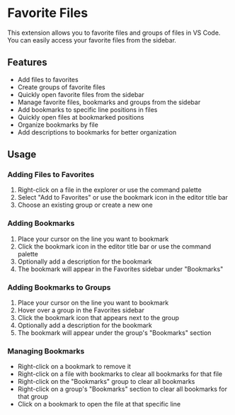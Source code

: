 # Favorite Files

This extension allows you to favorite files and groups of files in VS Code. You can easily access your favorite files from the sidebar.

## Features

*   Add files to favorites
*   Create groups of favorite files
*   Quickly open favorite files from the sidebar
*   Manage favorite files, bookmarks and groups from the sidebar
*   Add bookmarks to specific line positions in files
*   Quickly open files at bookmarked positions
*   Organize bookmarks by file
*   Add descriptions to bookmarks for better organization

## Usage

### Adding Files to Favorites
1. Right-click on a file in the explorer or use the command palette
2. Select "Add to Favorites" or use the bookmark icon in the editor title bar
3. Choose an existing group or create a new one

### Adding Bookmarks
1. Place your cursor on the line you want to bookmark
2. Click the bookmark icon in the editor title bar or use the command palette
3. Optionally add a description for the bookmark
4. The bookmark will appear in the Favorites sidebar under "Bookmarks"

### Adding Bookmarks to Groups
1. Place your cursor on the line you want to bookmark
2. Hover over a group in the Favorites sidebar
3. Click the bookmark icon that appears next to the group
4. Optionally add a description for the bookmark
5. The bookmark will appear under the group's "Bookmarks" section

### Managing Bookmarks
- Right-click on a bookmark to remove it
- Right-click on a file with bookmarks to clear all bookmarks for that file
- Right-click on the "Bookmarks" group to clear all bookmarks
- Right-click on a group's "Bookmarks" section to clear all bookmarks for that group
- Click on a bookmark to open the file at that specific line